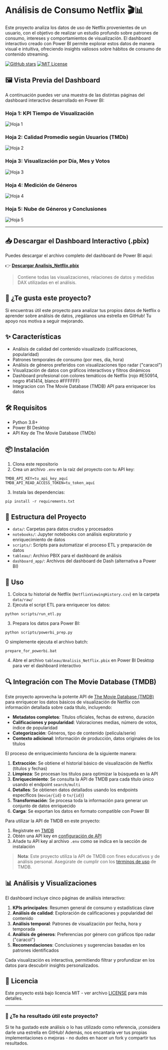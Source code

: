 # Análisis de Consumo Netflix 🎬📊

Este proyecto analiza los datos de uso de Netflix provenientes de un usuario, con el objetivo de realizar un estudio profundo sobre patrones de consumo, intereses y comportamientos de visualización. El dashboard interactivo creado con Power BI permite explorar estos datos de manera visual e intuitiva, ofreciendo insights valiosos sobre hábitos de consumo de contenido streaming.

[![GitHub stars](https://img.shields.io/github/stars/tuusuario/Analisis-de_consumo_Netflix?style=social)](https://github.com/tuusuario/Analisis-de_consumo_Netflix/stargazers)
[![MIT License](https://img.shields.io/badge/License-MIT-green.svg)](https://choosealicense.com/licenses/mit/)

## 🖼️ Vista Previa del Dashboard

A continuación puedes ver una muestra de las distintas páginas del dashboard interactivo desarrollado en Power BI:

### Hoja 1: KPI Tiempo de Visualización
![Hoja 1](https://github.com/jorgesislema/Analisis-de_consumo_Netflix/blob/main/power_bi/hoja1.jpg?raw=true)

### Hoja 2: Calidad Promedio según Usuarios (TMDb)
![Hoja 2](https://github.com/jorgesislema/Analisis-de_consumo_Netflix/blob/main/power_bi/hoja2.jpg?raw=true)

### Hoja 3: Visualización por Día, Mes y Votos
![Hoja 3](https://github.com/jorgesislema/Analisis-de_consumo_Netflix/blob/main/power_bi/hoja3.jpg?raw=true)

### Hoja 4: Medición de Géneros
![Hoja 4](https://github.com/jorgesislema/Analisis-de_consumo_Netflix/blob/main/power_bi/hoja4.jpg?raw=true)

### Hoja 5: Nube de Géneros y Conclusiones
![Hoja 5](https://github.com/jorgesislema/Analisis-de_consumo_Netflix/blob/main/power_bi/hoja5.jpg?raw=true)

---

## 📥 Descargar el Dashboard Interactivo (.pbix)

Puedes descargar el archivo completo del dashboard de Power BI aquí:

👉 [**Descargar Analisis_Netflix.pbix**](https://github.com/jorgesislema/Analisis-de_consumo_Netflix/blob/main/power_bi/Analisis_Netflix.pbix?raw=true)

> Contiene todas las visualizaciones, relaciones de datos y medidas DAX utilizadas en el análisis.
## 🌟 ¿Te gusta este proyecto?

Si encuentras útil este proyecto para analizar tus propios datos de Netflix o aprender sobre análisis de datos, ¡regálanos una estrella en GitHub! Tu apoyo nos motiva a seguir mejorando.

## ✨ Características

- Análisis de calidad del contenido visualizado (calificaciones, popularidad)
- Patrones temporales de consumo (por mes, día, hora)
- Análisis de géneros preferidos con visualizaciones tipo radar ("caracol")
- Visualización de datos con gráficos interactivos y filtros dinámicos
- Dashboard profesional con colores temáticos de Netflix (rojo #E50914, negro #141414, blanco #FFFFFF)
- Integracion con The Movie Database (TMDB) API para enriquecer los datos

## 🛠️ Requisitos

- Python 3.8+
- Power BI Desktop
- API Key de The Movie Database (TMDb)

## 📦 Instalación

1. Clona este repositorio
2. Crea un archivo `.env` en la raíz del proyecto con tu API key:
```
TMDB_API_KEY=tu_api_key_aquí
TMDB_API_READ_ACCESS_TOKEN=tu_token_aquí
```
3. Instala las dependencias:
```
pip install -r requirements.txt
```

## 📁 Estructura del Proyecto

- `data/`: Carpetas para datos crudos y procesados
- `notebooks/`: Jupyter notebooks con análisis exploratorio y enriquecimiento de datos
- `scripts/`: Scripts para automatizar el proceso ETL y preparación de datos
- `tableau/`: Archivo PBIX para el dashboard de análisis
- `dashboard_app/`: Archivos del dashboard de Dash (alternativa a Power BI)

## 🚀 Uso

1. Coloca tu historial de Netflix (`NetflixViewingHistory.csv`) en la carpeta `data/raw/`
2. Ejecuta el script ETL para enriquecer los datos:
```
python scripts/run_etl.py
```
3. Prepara los datos para Power BI:
```
python scripts/powerbi_prep.py
```
O simplemente ejecuta el archivo batch:
```
prepare_for_powerbi.bat
```
4. Abre el archivo `tableau/Analisis_Netflix.pbix` en Power BI Desktop para ver el dashboard interactivo

## 🔍 Integración con The Movie Database (TMDB)

Este proyecto aprovecha la potente API de [The Movie Database (TMDB)](https://www.themoviedb.org/) para enriquecer los datos básicos de visualización de Netflix con información detallada sobre cada título, incluyendo:

- **Metadatos completos**: Títulos oficiales, fechas de estreno, duración
- **Calificaciones y popularidad**: Valoraciones medias, número de votos, índice de popularidad
- **Categorización**: Géneros, tipo de contenido (película/serie)
- **Contexto adicional**: Información de producción, datos originales de los títulos

El proceso de enriquecimiento funciona de la siguiente manera:

1. **Extracción**: Se obtiene el historial básico de visualización de Netflix (títulos y fechas)
2. **Limpieza**: Se procesan los títulos para optimizar la búsqueda en la API
3. **Enriquecimiento**: Se consulta la API de TMDB para cada título único usando el endpoint `search/multi`
4. **Detalles**: Se obtienen datos detallados usando los endpoints específicos (`movie/{id}` o `tv/{id}`)
5. **Transformación**: Se procesa toda la información para generar un conjunto de datos enriquecido
6. **Carga**: Se exportan los datos en formato compatible con Power BI

Para utilizar la API de TMDB en este proyecto:
1. Regístrate en [TMDB](https://www.themoviedb.org/signup)
2. Obtén una API key en [configuración de API](https://www.themoviedb.org/settings/api)
3. Añade tu API key al archivo `.env` como se indica en la sección de instalación

> **Nota**: Este proyecto utiliza la API de TMDB con fines educativos y de análisis personal. Asegúrate de cumplir con los [términos de uso](https://www.themoviedb.org/terms-of-use) de TMDB.

## 📊 Análisis y Visualizaciones

El dashboard incluye cinco páginas de análisis interactivo:

1. **KPIs principales**: Resumen general de consumo y estadísticas clave
2. **Análisis de calidad**: Exploración de calificaciones y popularidad del contenido
3. **Análisis temporal**: Patrones de visualización por fecha, hora y temporada
4. **Análisis de géneros**: Preferencias por género con gráficos tipo radar ("caracol")
5. **Recomendaciones**: Conclusiones y sugerencias basadas en los patrones identificados

Cada visualización es interactiva, permitiendo filtrar y profundizar en los datos para descubrir insights personalizados.

## 📝 Licencia

Este proyecto está bajo licencia MIT - ver archivo [LICENSE](LICENSE) para más detalles.

---

### 🌟 ¿Te ha resultado útil este proyecto?

Si te ha gustado este análisis o lo has utilizado como referencia, ¡considera darle una estrella en GitHub! Además, nos encantaría ver tus propias implementaciones o mejoras - no dudes en hacer un fork y compartir tus resultados.
